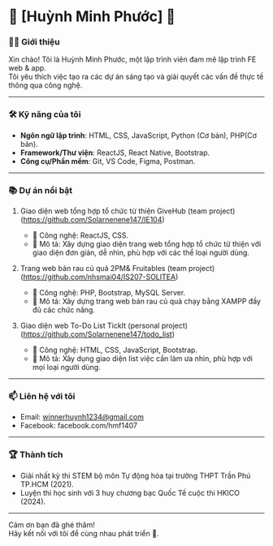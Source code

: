 # 🌟 [Huỳnh Minh Phước] 🌟

### 👨‍💻 Giới thiệu

Xin chào! Tôi là Huỳnh Minh Phước, một lập trình viên đam mê lập trình FE web & app.  
Tôi yêu thích việc tạo ra các dự án sáng tạo và giải quyết các vấn đề thực tế thông qua công nghệ.

---

### 🛠️ Kỹ năng của tôi

- **Ngôn ngữ lập trình**: HTML, CSS, JavaScript, Python (Cơ bản), PHP(Cơ bản).
- **Framework/Thư viện**: ReactJS, React Native, Bootstrap.
- **Công cụ/Phần mềm**: Git, VS Code, Figma, Postman.

---

### 📚 Dự án nổi bật

1. Giao diện web tổng hợp tổ chức từ thiện GiveHub (team project) (https://github.com/Solarnenene147/IE104)

   - 🔧 Công nghệ: ReactJS, CSS.
   - 🌟 Mô tả: Xây dựng giao diện trang web tổng hợp tổ chức từ thiện với giao diện đơn giản, dễ nhìn, phù hợp với các thể loại người dùng.

2. Trang web bán rau củ quả 2PM& Fruitables (team project) (https://github.com/nhsmai04/IS207-SOLITEA)

   - 🔧 Công nghệ: PHP, Bootstrap, MySQL Server.
   - 🌟 Mô tả: Xây dựng trang web bán rau củ quả chạy bằng XAMPP đầy đủ các chức năng.

3. Giao diện web To-Do List TickIt (personal project) (https://github.com/Solarnenene147/todo_list)
   - 🔧 Công nghệ: HTML, CSS, JavaScript, Bootstrap.
   - 🌟 Mô tả: Xây dụng giao diện list việc cần làm ưa nhìn, phù hợp với mọi loại người dùng.

---

### 📫 Liên hệ với tôi

- Email: winnerhuynh1234@gmail.com
- Facebook: facebook.com/hmf1407

---

### 🏆 Thành tích

- Giải nhất kỳ thi STEM bộ môn Tự động hóa tại trường THPT Trần Phú TP.HCM (2021).
- Luyện thi học sinh với 3 huy chương bạc Quốc Tế cuộc thi HKICO (2024).

---

Cảm ơn bạn đã ghé thăm!  
Hãy kết nối với tôi để cùng nhau phát triển 🎉.
